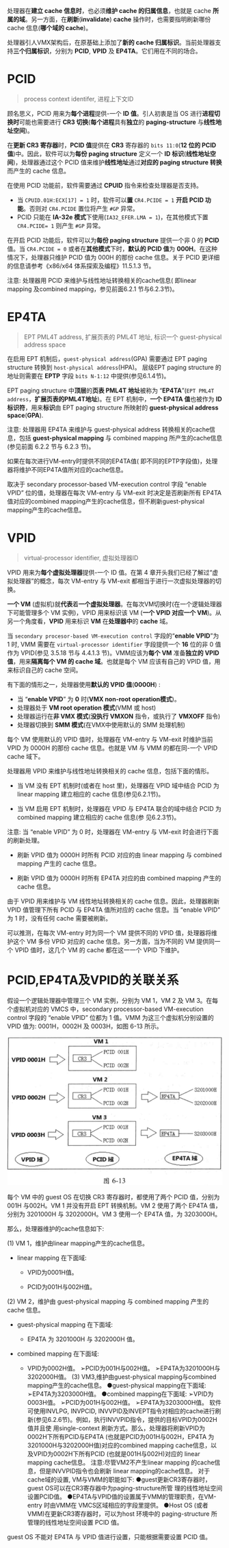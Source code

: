 
处理器在**建立 cache 信息时**，也必须**维护 cache 的归属信息**，也就是 cache **所属的域**。另一方面，在**刷新**(**invalidate**) **cache** 操作时，也需要指明刷新哪份cache 信息(**哪个域的 cache**)。

处理器引人VMX架构后，在原基础上添加了**新的 cache 归属标识**。当前处理器支持**三个归属标识**，分别为 **PCID**, **VPID** 及 **EP4TA**。它们用在不同的场合。

# PCID

> process context identifer, 进程上下文ID

顾名思义，PCID 用来为**每个进程**提供-一个 **ID 值**。引人初衷是当 OS 进行**进程切换时**可能也需要进行 **CR3 切换**(**每个进程**具有**独立**的 **paging-structure** 与**线性地址空间**)。

在**更新 CR3 寄存器**时，**PCID 值**提供在 **CR3** 寄存器的 `bits 11:0`(**12 位的 PCID 值**)中。因此，软件可以为**每份 paging structure** 定义一个 **ID 标识**(**线性地址空间**)，处理器通过这个 PCID 值来维护**线性地址**通过**对应的 paging structure 转换**而产生的 cache 信息。

在使用 PCID 功能前，软件需要通过 **CPUID** 指令来检查处理器是否支持。

* 当 `CPUID.01H:ECX[17] = 1` 时，软件可以**置** `CR4.PCIDE = 1` **开启 PCID 功能**。否则对 `CR4.PCIDE` 置位将产生 `#GP` 异常。
* PCID 只能在 **IA-32e 模式**下使用(`IA32_EFER.LMA = 1`)，在其他模式下置 `CR4.PCIDE= 1` 则产生 `#GP` 异常。

在开启 PCID 功能后，软件可以为**每份 paging structure** 提供一个非 0 的 **PCID** 值。当 `CR4.PCIDE = 0` 或者在**其他模式**下时，**默认的 PCID 值**为 **000H**。在这种情况下，处理器只维护 PCID 值为 000H 的那份 cache 信息。关于 PCID 更详细的信息请参考《x86/x64 体系探索及编程》11.5.1.3 节。

注意: 处理器用 PCID 来维护与线性地址转换相关的cache信息( 即linear mapping 及combined mapping，参见前面6.2.1 节与6.2.3节)。

# EP4TA

> EPT PML4T address, 扩展页表的 PML4T 地址, 标识一个 guest-physical address space

在启用 EPT 机制后，`guest-physical address`(GPA) 需要通过 EPT paging structure 转换到 `host-physical address`(HPA)。 层级EPT paging structure 的地址则需要在 **EPTP** 字段 `bits N-1:12` 中提供(参见6.1.4节)。

EPT paging structure 中**顶层**的**页表 PML4T 地址**被称为 “**EP4TA**”(`EPT PML4T address`，**扩展页表的PML4T地址**)。在 EPT 机制中，**一个 EP4TA 值**也被作为 **ID 标识符**，用来**标识**由 EPT paging structure 所映射的 **guest-physical address space**(**GPA**).

注意: 处理器用 EP4TA 来维护与 guest-physical address 转换相关的cache信息，包括 **guest-physical mapping** 与 combined mapping 所产生的cache信息(参见前面 6.2.2 节与 6.2.3 节)。

如果在每次进行VM-entry时提供不同的EP4TA值( 即不同的EPTP字段值)，处理
器将维护不同EP4TA值所对应的cache信息。

取决于 secondary processor-based VM-execution control 字段 “enable VPID” 位的值，处理器在每次 VM-entry 与 VM-exit 时决定是否刷新所有 EP4TA 值对应的combined mapping产生的cache信息，但不刷新guest-physical mapping产生的cache信息。

# VPID 

> virtual-processor identifier, 虚拟处理器ID

VPID 用来为**每个虚拟处理器**提供-一个 ID 值。在第 4 章开头我们已经了解过“虚拟处理器”的概念，每次 VM-entry 与 VM-exit 都相当于进行一次虚拟处理器的切换。

**一个 VM** (虚拟机)就**代表**着**一个虚拟处理器**。在每次VM切换时(在一个逻辑处理器下可能管理多个 VM 实例)，VPID 用来标识该 VM (**一个 VPID 对应一个 VM**)。从另一个角度看，**VPID** 用来标识 **VM** 在**处理器中**的 **cache** 域。

当 `secondary procesor-based VM-execution control` 字段的“**enable VPID**”为 1 时, VMM 需要在 `virtual-processor identifier` 字段提供一个 **16** 位的非 0 值作为 VPID(参见 3.5.18 节与 4.4.1.3 节)。VMM应该为**每个 VM** 准备**独立的 VPID 值**，用来**隔离每个 VM 的 cache 域**。也就是每个 VM 应该有自己的 VPID 值，用来标识自己的 cache 空间。

有下面的情形之一，处理器使用**默认的 VPID 值**(**0000H**) :

* 当 “**enable VPID**” 为 **0** 时(**VMX non-root operation模式**)。
* 处理器处于 **VM root operation 模式**(VMM 或 host)
* 处理器运行在**非 VMX 模式**(**没执行 VMXON** 指令，或执行了 **VMXOFF** 指令)
* 处理器切换到 **SMM 模式**(在VMX中使用默认的 SMM 处理机制)

每个 VM 使用默认的 VPID 值时，处理器在 VM-entry 与 VM-exit 时维护当前 VPID 为 0000H 的那份 cache 信息。也就是 VM 与 VMM 的都在同-一个 VPID cache 域下。

处理器用 VPID 来维护与线性地址转换相关的 cache 信息，包括下面的情形。

* 当 VM 没有 EPT 机制时(或者在 host 里)，处理器在 VPID 域中结合 PCID 为 linear mapping 建立相应的 cache 信息(参见6.2.1节)。

* 当 VM 启用 EPT 机制时，处理器在 VPID 与 EP4TA 联合的域中结合 PCID 为 combined mapping 建立相应的 cache 信息(参 见6.2.3节)。

注意: 当 “enable VPID” 为 0 时，处理器在 VM-entry 与 VM-exit 时会进行下面的刷新处理。

* 刷新 VPID 值为 0000H 时所有 PCID 对应的由 linear mapping 与 combined mapping 产生的 cache 信息。

* 刷新 VPID 值为 0000H 时所有 EP4TA 对应的由 combined mapping 产生的 cache 信息。

由于 VPID 用来维护与 VM 线性地址转换相关的 cache 信息。因此，处理器刷新 VPID 值管理下所有 PCID 与 EP4TA 值所对应的 cache 信息。当 “enable VPID” 为 1 时，没有任何 cache 需要被刷新。

可以推测，在每次 VM-entry 时为同一个 VM 提供不同的 VPID 值，处理器将维护这个 VM 多份 VPID 对应的 cache 信息。另一方面，当为不同的 VM 提供同一个 VPID 值时，这几个 VM 的 cache 都在这一一个 VPID 下维护。

# PCID,EP4TA及VPID的关联关系

假设一个逻辑处理器中管理三个 VM 实例，分别为 VM 1，VM 2 及 VM 3。在每个虛拟机对应的 VMCS 中，secondary processor-based VM-execution control 字段的 “enable VPID” 位都为 1 值。VMM 为这三个虚拟机分别设置的 VPID 值为: 0001H，0002H 及 0003H，如图 6-13 所示。

![2022-11-21-17-35-49.png](./images/2022-11-21-17-35-49.png)

每个 VM 中的 guest OS 在切换 CR3 寄存器时，都使用了两个 PCID 值，分别为 001H 与002H。VM 1 并没有开启 EPT 转换机制。VM 2 使用了两个 EP4TA 值，分别为 3201000H 与 3202000H。VM 3 使用一个 EP4TA 值，为 3203000H。

那么，处理器维护的cache信息如下:

(1) VM 1，维护由linear mapping产生的cache信息。

* linear mapping 在下面域:

  * VPID为0001H值。

  * PCID为001H与002H值。

(2) VM 2，维护由 guest-physical mapping 与 combined mapping 产生的 cache 信息。

* guest-physical mapping 在下面域:

  * EP4TA 为 3201000H 与 3202000H 值。

* combined mapping 在下面域:

  * VPID为0002H值。
➢PCID为001H与002H值。
➢EP4TA为3201000H与3202000H值。
(3) VM3,维护由guest-physical mapping与combined mapping产生的cache信息。
●guest-physical mapping在下面域: 
➢EP4TA为3203000H值。
●combined mapping在下面域:
➢VPID为0003H值。
➢PCID为001H与002H值。
➢EP4TA为3203000H值。
软件可使用INVLPG, INVPCID, INVVPID及INVEPT指令对相应的cache进行刷
新(参见6.2.6节)。例如，执行INVVPID指令，提供的目标VPID为0002H值并且使
用single-context 刷新方式。那么，处理器将刷新VPID为0002H下所有PCID与EP4TA
(也就是PCID为001H与002H，EP4TA 为3201000H与3202000H值)对应的combined
mapping cache信息，以及VPID为0002H下所有PCID (也就是001H与002H)对应的
linear mapping cache信息。
注意:尽管VM2不产生linear mapping 的cache信息，但是INVVPID指令也会刷新
linear mapping的cache信息。
对于cache域的设置, VM与VMM的职能如下:
●guest更新CR3寄存器时，guest OS可以在CR3寄存器中为paging-structure所管
理的线性地址空间设置PCID值。
●EP4TA与VPID值的设置属于VMM的管理职责，在VM-entry 时由VMM在
VMCS区域相应的字段里提供。
●Host OS (或者VMM)在更新CR3寄存器时，可以为host 环境中的 paging-structure 所管理的线性地址空间设置 PCID 值。

guest OS 不能对 EP4TA 与 VPID 值进行设置，只能根据需要设置 PCID 值。




